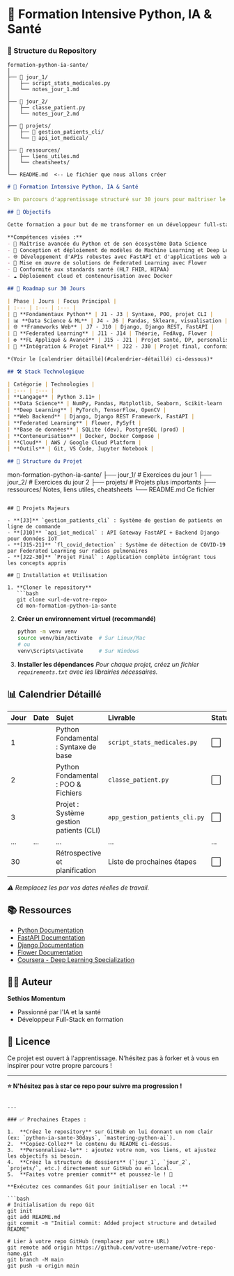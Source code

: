 # 🚀 Formation Intensive Python, IA & Santé

### 📁 Structure du Repository


```
formation-python-ia-sante/
│
├── 📁 jour_1/
│   ├── script_stats_medicales.py
│   └── notes_jour_1.md
│
├── 📁 jour_2/
│   ├── classe_patient.py
│   └── notes_jour_2.md
│
├── 📁 projets/
│   ├── 📁 gestion_patients_cli/
│   └── 📁 api_iot_medical/
│
├── 📁 ressources/
│   ├── liens_utiles.md
│   └── cheatsheets/
│
└── README.md  <-- Le fichier que nous allons créer
```


```markdown
# 🚀 Formation Intensive Python, IA & Santé

> Un parcours d'apprentissage structuré sur 30 jours pour maîtriser le développement Python appliqué à l'Intelligence Artificielle dans le domaine de la santé.

## 🎯 Objectifs

Cette formation a pour but de me transformer en un développeur full-stack Python spécialisé dans les applications d'IA pour le domaine médical, avec une expertise particulière en **Federated Learning** pour le respect de la vie privée des patients.

**Compétences visées :**
- 🐍 Maîtrise avancée du Python et de son écosystème Data Science
- 🤖 Conception et déploiement de modèles de Machine Learning et Deep Learning
- 🌐 Développement d'APIs robustes avec FastAPI et d'applications web avec Django
- 🧠 Mise en œuvre de solutions de Federated Learning avec Flower
- 🏥 Conformité aux standards santé (HL7 FHIR, HIPAA)
- ☁️ Déploiement cloud et conteneurisation avec Docker

## 📅 Roadmap sur 30 Jours

| Phase | Jours | Focus Principal |
| :--- | :--- | :--- |
| 🐍 **Fondamentaux Python** | J1 - J3 | Syntaxe, POO, projet CLI |
| 📊 **Data Science & ML** | J4 - J6 | Pandas, Sklearn, visualisation |
| 🌐 **Frameworks Web** | J7 - J10 | Django, Django REST, FastAPI |
| 🧠 **Federated Learning** | J11 - J14 | Théorie, FedAvg, Flower |
| ⚙️ **FL Appliqué & Avancé** | J15 - J21 | Projet santé, DP, personalisation |
| 🚀 **Intégration & Projet Final** | J22 - J30 | Projet final, conformité, déploiement |

*(Voir le [calendrier détaillé](#calendrier-détaillé) ci-dessous)*

## 🛠️ Stack Technologique

| Catégorie | Technologies |
| :--- | :--- |
| **Langage** | Python 3.11+ |
| **Data Science** | NumPy, Pandas, Matplotlib, Seaborn, Scikit-learn |
| **Deep Learning** | PyTorch, TensorFlow, OpenCV |
| **Web Backend** | Django, Django REST Framework, FastAPI |
| **Federated Learning** | Flower, PySyft |
| **Base de données** | SQLite (dev), PostgreSQL (prod) |
| **Conteneurisation** | Docker, Docker Compose |
| **Cloud** | AWS / Google Cloud Platform |
| **Outils** | Git, VS Code, Jupyter Notebook |

## 📂 Structure du Projet

```
mon-formation-python-ia-sante/
├── jour_1/              # Exercices du jour 1
├── jour_2/              # Exercices du jour 2
├── projets/             # Projets plus importants
├── ressources/          Notes, liens utiles, cheatsheets
└── README.md           Ce fichier
```

## 🧪 Projets Majeurs

- **[J3]** `gestion_patients_cli` : Système de gestion de patients en ligne de commande
- **[J10]** `api_iot_medical` : API Gateway FastAPI + Backend Django pour données IoT
- **[J15-21]** `fl_covid_detection` : Système de détection de COVID-19 par Federated Learning sur radios pulmonaires
- **[J22-30]** `Projet Final` : Application complète intégrant tous les concepts appris

## 🔧 Installation et Utilisation

1. **Cloner le repository**
   ```bash
   git clone <url-de-votre-repo>
   cd mon-formation-python-ia-sante
   ```

2. **Créer un environnement virtuel (recommandé)**
   ```bash
   python -m venv venv
   source venv/bin/activate  # Sur Linux/Mac
   # ou
   venv\Scripts\activate     # Sur Windows
   ```

3. **Installer les dépendances**
   *Pour chaque projet, créez un fichier `requirements.txt` avec les librairies nécessaires.*

## 📊 Calendrier Détaillé

| Jour | Date | Sujet | Livrable | Status |
| :--- | :--- | :--- | :--- | :--- |
| 1 | <DATE> | Python Fondamental : Syntaxe de base | `script_stats_medicales.py` | ⬜ |
| 2 | <DATE> | Python Fondamental : POO & Fichiers | `classe_patient.py` | ⬜ |
| 3 | <DATE> | Projet : Système gestion patients (CLI) | `app_gestion_patients_cli.py` | ⬜ |
| ... | ... | ... | ... | ... |
| 30 | <DATE> | Rétrospective et planification | Liste de prochaines étapes | ⬜ |

*⚠️ Remplacez les <DATE> par vos dates réelles de travail.*

## 📚 Ressources

- [Python Documentation](https://docs.python.org/3/)
- [FastAPI Documentation](https://fastapi.tiangolo.com/)
- [Django Documentation](https://docs.djangoproject.com/)
- [Flower Documentation](https://flower.dev/)
- [Coursera - Deep Learning Specialization](https://www.coursera.org/specializations/deep-learning)

## 👨‍💻 Auteur

**Sethios Momentum**
- Passionné par l'IA et la santé
- Développeur Full-Stack en formation


## 📝 Licence

Ce projet est ouvert à l'apprentissage. N'hésitez pas à forker et à vous en inspirer pour votre propre parcours !

---

**⭐ N'hésitez pas à star ce repo pour suivre ma progression !**
```

---

### ✅ Prochaines Étapes :

1.  **Créez le repository** sur GitHub en lui donnant un nom clair (ex: `python-ia-sante-30days`, `mastering-python-ai`).
2.  **Copiez-Collez** le contenu du README ci-dessus.
3.  **Personnalisez-le** : ajoutez votre nom, vos liens, et ajustez les objectifs si besoin.
4.  **Créez la structure de dossiers** (`jour_1`, `jour_2`, `projets/`, etc.) directement sur GitHub ou en local.
5.  **Faites votre premier commit** et poussez-le ! 🚀

**Exécutez ces commandes Git pour initialiser en local :**

```bash
# Initialisation du repo Git
git init
git add README.md
git commit -m "Initial commit: Added project structure and detailed README"

# Lier à votre repo GitHub (remplacez par votre URL)
git remote add origin https://github.com/votre-username/votre-repo-name.git
git branch -M main
git push -u origin main
```

